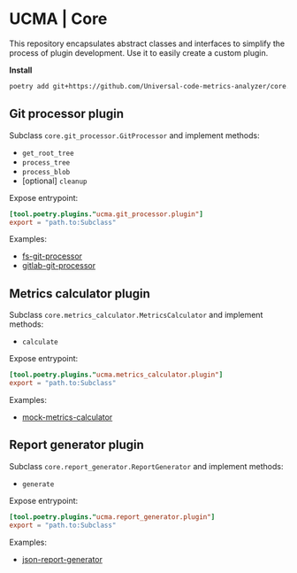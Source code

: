 # UCMA | Core

This repository encapsulates abstract classes and interfaces to simplify the process of plugin development. Use it to easily create a custom plugin.

**Install**

``` bash
poetry add git+https://github.com/Universal-code-metrics-analyzer/core.git@v0.2.0
```

## Git processor plugin

Subclass `core.git_processor.GitProcessor` and implement methods:
- `get_root_tree`
- `process_tree`
- `process_blob`
- [optional] `cleanup`

Expose entrypoint:

``` toml
[tool.poetry.plugins."ucma.git_processor.plugin"]
export = "path.to:Subclass"
```

Examples:

- [fs-git-processor](https://github.com/Universal-code-metrics-analyzer/fs-git-processor)
- [gitlab-git-processor](https://github.com/Universal-code-metrics-analyzer/gitlab-git-processor)

## Metrics calculator plugin

Subclass `core.metrics_calculator.MetricsCalculator` and implement methods:
- `calculate`

Expose entrypoint:

``` toml
[tool.poetry.plugins."ucma.metrics_calculator.plugin"]
export = "path.to:Subclass"
```

Examples:

- [mock-metrics-calculator](https://github.com/Universal-code-metrics-analyzer/mock-metrics-calculator)

## Report generator plugin

Subclass `core.report_generator.ReportGenerator` and implement methods:
- `generate`

Expose entrypoint:

``` toml
[tool.poetry.plugins."ucma.report_generator.plugin"]
export = "path.to:Subclass"
```

Examples:

- [json-report-generator](https://github.com/Universal-code-metrics-analyzer/json-report-generator)
